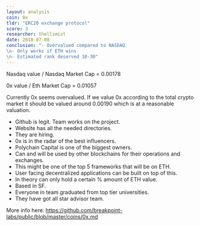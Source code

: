 ```yaml
---
layout: analysis
coin: 0x
tldr: "ERC20 exchange protocol"
score: 3
researcher: thellimist
date: 2018-07-08
conclusion: "- Overvalued compared to NASDAQ
\n- Only works if ETH wins
\n- Estimated rank deserved 10-30"
---
```


Nasdaq value / Nasdaq Market Cap = 0.00178

0x value / Eth Market Cap = 0.01057

Currently 0x seems overvalued. If we value 0x according to the total crypto market it should be valued around 0.00190 which is at a reasonable valuation.

- Github is legit. Team works on the project.
- Website has all the needed directories.
- They are hiring.
- 0x is in the radar of the best influencers.
- Polychain Capital is one of the biggest owners.
- Can and will be used by other blockchains for their operations and exchanges.
- This might be one of the top 5 frameworks that will be on ETH.
- User facing decentralized applications can be built on top of this.
- In theory can only hold a certain % amount of ETH value.
- Based in SF.
- Everyone in team graduated from top tier universities.
- They have got all star advisor team.

More info here: https://github.com/breakpoint-labs/public/blob/master/coins/0x.md
